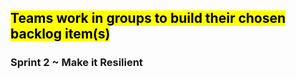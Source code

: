 ## <mark>Teams work in groups to build their chosen backlog item(s)</mark>

### Sprint 2 ~ Make it Resilient
